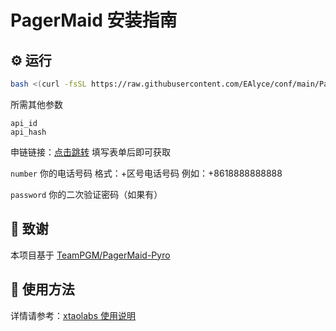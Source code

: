 

# PagerMaid 安装指南



## ⚙️ 运行

```bash
bash <(curl -fsSL https://raw.githubusercontent.com/EAlyce/conf/main/PagerMaid/RXsetup.sh)
````
所需其他参数

`api_id`  
`api_hash`

申链链接：[点击跳转](https://my.telegram.org/auth)  填写表单后即可获取

`number` 你的电话号码 格式：+区号电话号码 例如：+8618888888888

`password` 你的二次验证密码（如果有）

## 🙏 致谢

本项目基于 [TeamPGM/PagerMaid-Pyro](https://github.com/TeamPGM/PagerMaid-Pyro) 


## 📖 使用方法

详情请参考：[xtaolabs 使用说明](https://xtaolabs.com/#/README)
